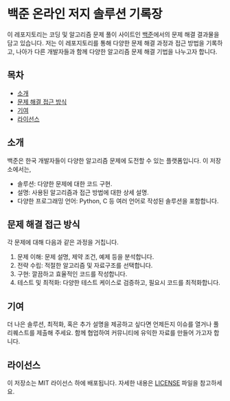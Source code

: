 # 백준 온라인 저지 솔루션 기록장

이 레포지토리는 코딩 및 알고리즘 문제 풀이 사이트인 [백준](https://www.acmicpc.net/)에서의 문제 해결 결과물을 담고 있습니다. 저는 이 레포지토리를 통해 다양한 문제 해결 과정과 접근 방법을 기록하고, 나아가 다른 개발자들과 함께 다양한 알고리즘 문제 해결 기법을 나누고자 합니다.

## 목차
- [소개](#소개)
- [문제 해결 접근 방식](#문제-해결-접근-방식)
- [기여](#기여)
- [라이선스](#라이선스)

## 소개
백준은 한국 개발자들이 다양한 알고리즘 문제에 도전할 수 있는 플랫폼입니다. 이 저장소에서는,
- 솔루션: 다양한 문제에 대한 코드 구현.
- 설명: 사용된 알고리즘과 접근 방법에 대한 상세 설명.
- 다양한 프로그래밍 언어: Python, C 등 여러 언어로 작성된 솔루션을 포함합니다.

## 문제 해결 접근 방식
각 문제에 대해 다음과 같은 과정을 거칩니다.
1. 문제 이해: 문제 설명, 제약 조건, 예제 등을 분석합니다.
2. 전략 수립: 적절한 알고리즘 및 자료구조를 선택합니다.
3. 구현: 깔끔하고 효율적인 코드를 작성합니다.
4. 테스트 및 최적화: 다양한 테스트 케이스로 검증하고, 필요시 코드를 최적화합니다.

## 기여
더 나은 솔루션, 최적화, 혹은 추가 설명을 제공하고 싶다면 언제든지 이슈를 열거나 풀 리퀘스트를 제출해 주세요. 함께 협업하여 커뮤니티에 유익한 자료를 만들어 가고자 합니다.

## 라이선스
이 저장소는 MIT 라이선스 하에 배포됩니다. 자세한 내용은 [LICENSE](LICENSE) 파일을 참고하세요.
